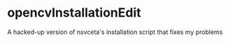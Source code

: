 # opencvInstallationEdit
A hacked-up version of nsvceta's installation script that fixes my problems
